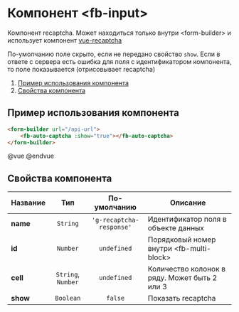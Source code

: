 # Компонент &lt;fb-input&gt;

Компонент recaptcha. Может находиться только внутри &lt;form-builder&gt; и использует компонент [vue-recaptcha](https://github.com/DanSnow/vue-recaptcha)

По-умолчанию поле скрыто, если не передано свойство `show`. Если в ответе с сервера есть ошибка для поля с идентификатором компонента, то поле показывается (отрисовывает recaptcha)

1. [Пример использования компонента](#fbrc-example)
2. [Свойства компонента](#fbrc-options)


## <a name="fbrc-example"></a> Пример использования компонента

```html
<form-builder url="/api-url">
    <fb-auto-captcha :show="true"></fb-auto-captcha>
</form-builder>
```
@vue
<form-builder url="/api-url">
    <fb-auto-captcha :show="true"></fb-auto-captcha>
</form-builder>
@endvue


## <a name="fbrc-options"></a> Свойства компонента

| Название            | Тип                | По-умолчанию        | Описание                                          |
|---------------------|:------------------:|:-------------------:|---------------------------------------------------|
| **name**            | `String`           | `'g-recaptcha-response'` | Идентификатор поля в объекте данных          |
| **id**              | `Number`           | `undefined`         | Порядковый номер внутри &lt;fb-multi-block&gt;    |
| **cell**            | `String`, `Number` | `undefined`         | Количество колонок в ряду. Может быть 2 или 3     |
| **show**            | `Boolean`          | `false`             | Показать recaptcha                                |
